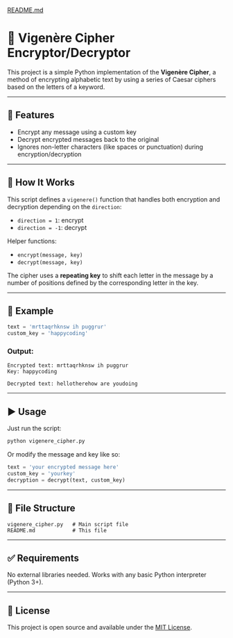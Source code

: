 

[README.md](https://github.com/user-attachments/files/21602246/README.md)
# 🔐 Vigenère Cipher Encryptor/Decryptor

This project is a simple Python implementation of the **Vigenère Cipher**, a method of encrypting alphabetic text by using a series of Caesar ciphers based on the letters of a keyword.

---

## 📌 Features

- Encrypt any message using a custom key  
- Decrypt encrypted messages back to the original  
- Ignores non-letter characters (like spaces or punctuation) during encryption/decryption  

---

## 🧠 How It Works

This script defines a `vigenere()` function that handles both encryption and decryption depending on the `direction`:
- `direction = 1`: encrypt
- `direction = -1`: decrypt

Helper functions:
- `encrypt(message, key)`
- `decrypt(message, key)`

The cipher uses a **repeating key** to shift each letter in the message by a number of positions defined by the corresponding letter in the key.

---

## 🧪 Example

```python
text = 'mrttaqrhknsw ih puggrur'
custom_key = 'happycoding'
```

### Output:
```
Encrypted text: mrttaqrhknsw ih puggrur
Key: happycoding

Decrypted text: hellotherehow are youdoing
```

---

## ▶️ Usage

Just run the script:

```bash
python vigenere_cipher.py
```

Or modify the message and key like so:

```python
text = 'your encrypted message here'
custom_key = 'yourkey'
decryption = decrypt(text, custom_key)
```

---

## 📁 File Structure

```
vigenere_cipher.py   # Main script file
README.md            # This file
```

---

## ✅ Requirements

No external libraries needed. Works with any basic Python interpreter (Python 3+).

---

## 📜 License

This project is open source and available under the [MIT License](LICENSE).

